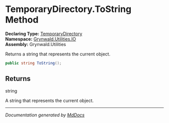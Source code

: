 ﻿<!--  
  <auto-generated>   
    The contents of this file were generated by a tool.  
    Changes to this file may be list if the file is regenerated  
  </auto-generated>   
-->

# TemporaryDirectory.ToString Method

**Declaring Type:** [TemporaryDirectory](../index.md)  
**Namespace:** [Grynwald.Utilities.IO](../../index.md)  
**Assembly:** Grynwald.Utilities

Returns a string that represents the current object.

```csharp
public string ToString();
```

## Returns

string

A string that represents the current object.

___

*Documentation generated by [MdDocs](https://github.com/ap0llo/mddocs)*

